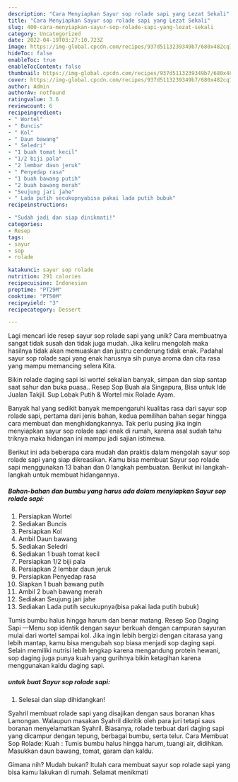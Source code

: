 ```yaml
---
description: "Cara Menyiapkan Sayur sop rolade sapi yang Lezat Sekali"
title: "Cara Menyiapkan Sayur sop rolade sapi yang Lezat Sekali"
slug: 400-cara-menyiapkan-sayur-sop-rolade-sapi-yang-lezat-sekali
category: Uncategorized
date: 2022-04-19T03:27:10.723Z
image: https://img-global.cpcdn.com/recipes/937d5113239349b7/680x482cq70/sayur-sop-rolade-sapi-foto-resep-utama.jpg
hideToc: false
enableToc: true
enableTocContent: false
thumbnail: https://img-global.cpcdn.com/recipes/937d5113239349b7/680x482cq70/sayur-sop-rolade-sapi-foto-resep-utama.jpg
cover: https://img-global.cpcdn.com/recipes/937d5113239349b7/680x482cq70/sayur-sop-rolade-sapi-foto-resep-utama.jpg
author: Admin
authorAv: notfound
ratingvalue: 3.6
reviewcount: 6
recipeingredient:
- " Wortel"
- " Buncis"
- " Kol"
- " Daun bawang"
- " Seledri"
- "1 buah tomat kecil"
- "1/2 biji pala"
- "2 lembar daun jeruk"
- " Penyedap rasa"
- "1 buah bawang putih"
- "2 buah bawang merah"
- "Seujung jari jahe"
- " Lada putih secukupnyabisa pakai lada putih bubuk"
recipeinstructions:

- "Sudah jadi dan siap dinikmati!"
categories:
- Resep
tags:
- sayur
- sop
- rolade

katakunci: sayur sop rolade 
nutrition: 291 calories
recipecuisine: Indonesian
preptime: "PT29M"
cooktime: "PT50M"
recipeyield: "3"
recipecategory: Dessert

---
```





Lagi mencari ide resep sayur sop rolade sapi yang unik? Cara membuatnya sangat tidak susah dan tidak juga mudah. Jika keliru mengolah maka hasilnya tidak akan memuaskan dan justru cenderung tidak enak. Padahal sayur sop rolade sapi yang enak harusnya sih punya aroma dan cita rasa yang mampu memancing selera Kita.





Bikin rolade daging sapi isi wortel sekalian banyak, simpan dan siap santap saat sahur dan buka puasa.. Resep Sop Buah ala Singapura, Bisa untuk Ide Jualan Takjil. Sup Lobak Putih &amp; Wortel mix Rolade Ayam.

Banyak hal yang sedikit banyak mempengaruhi kualitas rasa dari sayur sop rolade sapi, pertama dari jenis bahan, kedua pemilihan bahan segar hingga cara membuat dan menghidangkannya. Tak perlu pusing jika ingin menyiapkan sayur sop rolade sapi enak di rumah, karena asal sudah tahu triknya maka hidangan ini mampu jadi sajian istimewa.






Berikut ini ada beberapa cara mudah dan praktis dalam mengolah sayur sop rolade sapi yang siap dikreasikan. Kamu bisa membuat Sayur sop rolade sapi menggunakan 13 bahan dan 0 langkah pembuatan. Berikut ini langkah-langkah untuk membuat hidangannya.

<!--inarticleads1-->

##### Bahan-bahan dan bumbu yang harus ada dalam menyiapkan Sayur sop rolade sapi:

1. Persiapkan  Wortel
1. Sediakan  Buncis
1. Persiapkan  Kol
1. Ambil  Daun bawang
1. Sediakan  Seledri
1. Sediakan 1 buah tomat kecil
1. Persiapkan 1/2 biji pala
1. Persiapkan 2 lembar daun jeruk
1. Persiapkan  Penyedap rasa
1. Siapkan 1 buah bawang putih
1. Ambil 2 buah bawang merah
1. Sediakan Seujung jari jahe
1. Sediakan  Lada putih secukupnya(bisa pakai lada putih bubuk)


Tumis bumbu halus hingga harum dan benar matang. Resep Sop Daging Sapi —Menu sop identik dengan sayur berkuah dengan campuran sayuran mulai dari wortel sampai kol. Jika ingin lebih bergizi dengan citarasa yang lebih mantap, kamu bisa mengubah sop biasa menjadi sop daging sapi. Selain memiliki nutrisi lebih lengkap karena mengandung protein hewani, sop daging juga punya kuah yang gurihnya bikin ketagihan karena menggunakan kaldu daging sapi. 

<!--inarticleads2-->

#####  untuk buat Sayur sop rolade sapi:


1. Selesai dan siap dihidangkan!

Syahril membuat rolade sapi yang disajikan dengan saus boranan khas Lamongan. Walaupun masakan Syahril dikritik oleh para juri tetapi saus boranan menyelamatkan Syahril. Biasanya, rolade terbuat dari daging sapi yang dicampur dengan tepung, berbagai bumbu, serta telur. Cara Membuat Sop Rolade: Kuah : Tumis bumbu halus hingga harum, tuangi air, didihkan. Masukkan daun bawang, tomat, garam dan kaldu. 

Gimana nih? Mudah bukan? Itulah cara membuat sayur sop rolade sapi yang bisa kamu lakukan di rumah. Selamat menikmati
